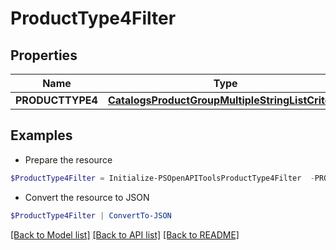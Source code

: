 # ProductType4Filter
## Properties

Name | Type | Description | Notes
------------ | ------------- | ------------- | -------------
**PRODUCTTYPE4** | [**CatalogsProductGroupMultipleStringListCriteria**](.md) |  | 

## Examples

- Prepare the resource
```powershell
$ProductType4Filter = Initialize-PSOpenAPIToolsProductType4Filter  -PRODUCTTYPE4 null
```

- Convert the resource to JSON
```powershell
$ProductType4Filter | ConvertTo-JSON
```

[[Back to Model list]](../README.md#documentation-for-models) [[Back to API list]](../README.md#documentation-for-api-endpoints) [[Back to README]](../README.md)

